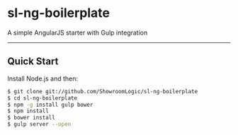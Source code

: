 sl-ng-boilerplate
=================

A simple AngularJS starter with Gulp integration

***

## Quick Start

Install Node.js and then:

```sh
$ git clone git://github.com/ShowroomLogic/sl-ng-boilerplate
$ cd sl-ng-boilerplate
$ npm -g install gulp bower
$ npm install
$ bower install
$ gulp server --open
```
